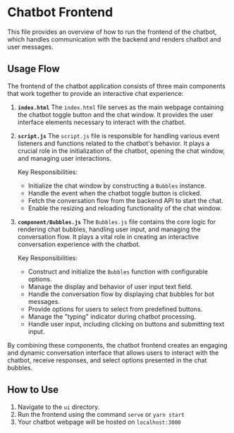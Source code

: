 # Chatbot Frontend

This file provides an overview of how to run the frontend of the chatbot, which handles communication with the backend and renders chatbot and user messages.

## Usage Flow

The frontend of the chatbot application consists of three main components that work together to provide an interactive chat experience:

1. **`index.html`**
   The `index.html` file serves as the main webpage containing the chatbot toggle button and the chat window. It provides the user interface elements necessary to interact with the chatbot.

2. **`script.js`**
   The `script.js` file is responsible for handling various event listeners and functions related to the chatbot's behavior. It plays a crucial role in the initialization of the chatbot, opening the chat window, and managing user interactions.

   Key Responsibilities:
   - Initialize the chat window by constructing a `Bubbles` instance.
   - Handle the event when the chatbot toggle button is clicked.
   - Fetch the conversation flow from the backend API to start the chat.
   - Enable the resizing and reloading functionality of the chat window.

3. **`component/Bubbles.js`**
   The `Bubbles.js` file contains the core logic for rendering chat bubbles, handling user input, and managing the conversation flow. It plays a vital role in creating an interactive conversation experience with the chatbot.

   Key Responsibilities:
   - Construct and initialize the `Bubbles` function with configurable options.
   - Manage the display and behavior of user input text field.
   - Handle the conversation flow by displaying chat bubbles for bot messages.
   - Provide options for users to select from predefined buttons.
   - Manage the "typing" indicator during chatbot processing.
   - Handle user input, including clicking on buttons and submitting text input.

By combining these components, the chatbot frontend creates an engaging and dynamic conversation interface that allows users to interact with the chatbot, receive responses, and select options presented in the chat bubbles.

## How to Use

1. Navigate to the `ui` directory.
2. Run the frontend using the command `serve` or `yarn start`
3. Your chatbot webpage will be hosted on `localhost:3000`